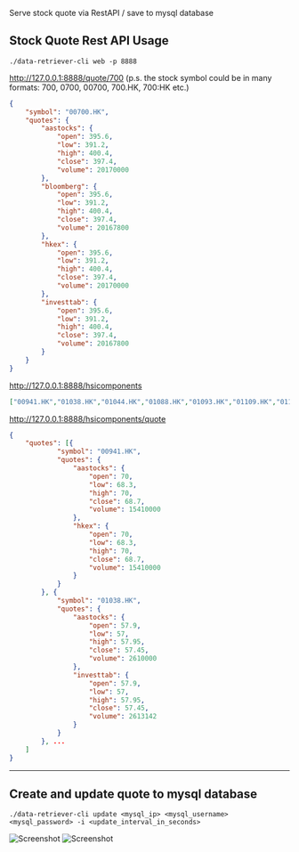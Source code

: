 Serve stock quote via RestAPI / save to mysql database

## Stock Quote Rest API Usage
```
./data-retriever-cli web -p 8888
```
http://127.0.0.1:8888/quote/700 (p.s. the stock symbol could be in many formats: 700, 0700, 00700, 700.HK, 700:HK etc.)
```json
{
	"symbol": "00700.HK",
	"quotes": {
		"aastocks": {
			"open": 395.6,
			"low": 391.2,
			"high": 400.4,
			"close": 397.4,
			"volume": 20170000
		},
		"bloomberg": {
			"open": 395.6,
			"low": 391.2,
			"high": 400.4,
			"close": 397.4,
			"volume": 20167800
		},
		"hkex": {
			"open": 395.6,
			"low": 391.2,
			"high": 400.4,
			"close": 397.4,
			"volume": 20170000
		},
		"investtab": {
			"open": 395.6,
			"low": 391.2,
			"high": 400.4,
			"close": 397.4,
			"volume": 20167800
		}
	}
}
```
http://127.0.0.1:8888/hsicomponents
```json
["00941.HK","01038.HK","01044.HK","01088.HK","01093.HK","01109.HK","01113.HK","01299.HK","01398.HK","01928.HK","01997.HK","02007.HK","02018.HK","02318.HK","02319.HK","02382.HK","02388.HK","02628.HK","03328.HK","03988.HK","00001.HK","00002.HK","00003.HK","00005.HK","00006.HK","00011.HK","00012.HK","00016.HK","00017.HK","00019.HK","00023.HK","00027.HK","00066.HK","00083.HK","00101.HK","00144.HK","00151.HK","00175.HK","00267.HK","00288.HK","00386.HK","00388.HK","00688.HK","00700.HK","00762.HK","00823.HK","00836.HK","00857.HK","00883.HK","00939.HK"]
```
http://127.0.0.1:8888/hsicomponents/quote
```json
{
	"quotes": [{
			"symbol": "00941.HK",
			"quotes": {
				"aastocks": {
					"open": 70,
					"low": 68.3,
					"high": 70,
					"close": 68.7,
					"volume": 15410000
				},
				"hkex": {
					"open": 70,
					"low": 68.3,
					"high": 70,
					"close": 68.7,
					"volume": 15410000
				}
			}
		}, {
			"symbol": "01038.HK",
			"quotes": {
				"aastocks": {
					"open": 57.9,
					"low": 57,
					"high": 57.95,
					"close": 57.45,
					"volume": 2610000
				},
				"investtab": {
					"open": 57.9,
					"low": 57,
					"high": 57.95,
					"close": 57.45,
					"volume": 2613142
				}
			}
		}, ...
	]
}
```

------------------

## Create and update quote to mysql database
```
./data-retriever-cli update <mysql_ip> <mysql_username> <mysql_password> -i <update_interval_in_seconds>
```
![Screenshot](/mysql_sample_content.PNG?raw=true "Screenshot")
![Screenshot](https://raw.githubusercontent.com/chanyk-joseph/dissertation/stock/data-retriever-cli/mysql_sample_content.PNG)

